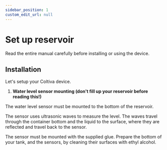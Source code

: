 ```yaml
---
sidebar_position: 1
custom_edit_url: null
---
```


# Set up reservoir
Read the entire manual carefully before installing or using the device.

## Installation

Let's setup your Coltiva device.

1. **Water level sensor mounting (don't fill up your reservoir before reading this!)**

The water level sensor must be mounted to the bottom of the reservoir.

The sensor uses ultrasonic waves to measure the level. The waves travel through the container bottom and the liquid to the surface, where they are reflected and travel back to the sensor.

The sensor must be mounted with the supplied glue. Prepare the bottom of your tank, and the sensors, by cleaning their surfaces with ethyl alcohol.

